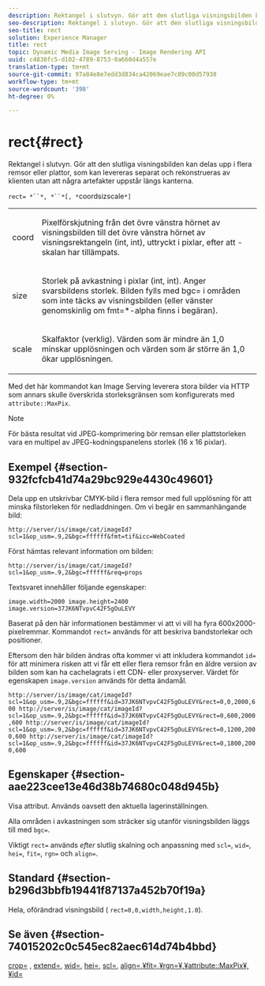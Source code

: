 ```yaml
---
description: Rektangel i slutvyn. Gör att den slutliga visningsbilden kan delas upp i flera remsor eller plattor, som kan levereras separat och rekonstrueras av klienten utan att några artefakter uppstår längs kanterna.
seo-description: Rektangel i slutvyn. Gör att den slutliga visningsbilden kan delas upp i flera remsor eller plattor, som kan levereras separat och rekonstrueras av klienten utan att några artefakter uppstår längs kanterna.
seo-title: rect
solution: Experience Manager
title: rect
topic: Dynamic Media Image Serving - Image Rendering API
uuid: c4830fc5-d102-4789-8753-0a660d4a557e
translation-type: tm+mt
source-git-commit: 97a84e8e7edd3d834ca42069eae7c09c00d57938
workflow-type: tm+mt
source-wordcount: '398'
ht-degree: 0%

---
```



# rect{#rect}

Rektangel i slutvyn. Gör att den slutliga visningsbilden kan delas upp i flera remsor eller plattor, som kan levereras separat och rekonstrueras av klienten utan att några artefakter uppstår längs kanterna.

`rect= *``*, *``*[, *`coordsizscale`*]`

<table id="simpletable_69D112F85FA24EFCA727B398DC8ED699"> 
 <tr class="strow"> 
  <td class="stentry"> <p><span class="varname"> coord</span> </p> </td> 
  <td class="stentry"> <p>Pixelförskjutning från det övre vänstra hörnet av visningsbilden till det övre vänstra hörnet av visningsrektangeln (int, int), uttryckt i pixlar, efter att <span class="varname">-skalan</span> har tillämpats. </p></td> 
 </tr> 
 <tr class="strow"> 
  <td class="stentry"> <p><span class="varname"> size</span> </p></td> 
  <td class="stentry"> <p>Storlek på avkastning i pixlar (int, int). Anger svarsbildens storlek. Bilden fylls med <span class="codeph"> bgc=</span> i områden som inte täcks av visningsbilden (eller vänster genomskinlig om <span class="codeph"> fmt=*-alpha</span> finns i begäran). </p></td> 
 </tr> 
 <tr class="strow"> 
  <td class="stentry"> <p><span class="varname"> scale</span> </p></td> 
  <td class="stentry"> <p>Skalfaktor (verklig). Värden som är mindre än 1,0 minskar upplösningen och värden som är större än 1,0 ökar upplösningen. </p></td> 
 </tr> 
</table>

Med det här kommandot kan Image Serving leverera stora bilder via HTTP som annars skulle överskrida storleksgränsen som konfigurerats med `attribute::MaxPix`.

>[!NOTE]
>
>För bästa resultat vid JPEG-komprimering bör remsan eller plattstorleken vara en multipel av JPEG-kodningspanelens storlek (16 x 16 pixlar).

## Exempel {#section-932fcfcb41d74a29bc929e4430c49601}

Dela upp en utskrivbar CMYK-bild i flera remsor med full upplösning för att minska filstorleken för nedladdningen. Om vi begär en sammanhängande bild:

`http://server/is/image/cat/imageId?scl=1&op_usm=.9,2&bgc=ffffff&fmt=tif&icc=WebCoated`

Först hämtas relevant information om bilden:

`http://server/is/image/cat/imageId?scl=1&op_usm=.9,2&bgc=ffffff&req=props`

Textsvaret innehåller följande egenskaper:

`image.width=2000 image.height=2400 image.version=37JK6NTvpvC42F5gOuLEVY`

Baserat på den här informationen bestämmer vi att vi vill ha fyra 600x2000-pixelremmar. Kommandot `rect=` används för att beskriva bandstorlekar och positioner.

Eftersom den här bilden ändras ofta kommer vi att inkludera kommandot `id=` för att minimera risken att vi får ett eller flera remsor från en äldre version av bilden som kan ha cachelagrats i ett CDN- eller proxyserver. Värdet för egenskapen `image.version` används för detta ändamål.

`http://server/is/image/cat/imageId?scl=1&op_usm=.9,2&bgc=ffffff&id=37JK6NTvpvC42F5gOuLEVY&rect=0,0,2000,600 http://server/is/image/cat/imageId?scl=1&op_usm=.9,2&bgc=ffffff&id=37JK6NTvpvC42F5gOuLEVY&rect=0,600,2000,600 http://server/is/image/cat/imageId?scl=1&op_usm=.9,2&bgc=ffffff&id=37JK6NTvpvC42F5gOuLEVY&rect=0,1200,2000,600 http://server/is/image/cat/imageId?scl=1&op_usm=.9,2&bgc=ffffff&id=37JK6NTvpvC42F5gOuLEVY&rect=0,1800,2000,600`

## Egenskaper {#section-aae223cee13e46d38b74680c048d945b}

Visa attribut. Används oavsett den aktuella lagerinställningen.

Alla områden i avkastningen som sträcker sig utanför visningsbilden läggs till med `bgc=`.

Viktigt `rect=` används *efter* slutlig skalning och anpassning med `scl=`, `wid=`, `hei=`, `fit=`, `rgn=` och `align=`.

## Standard {#section-b296d3bbfb19441f87137a452b70f19a}

Hela, oförändrad visningsbild ( `rect=0,0,width,height,1.0`).

## Se även {#section-74015202c0c545ec82aec614d74b4bbd}

[crop=](../../../../../is-api/http-ref/image-serving-api-ref/c-http-protocol-reference/c-command-reference/r-crop.md#reference-6fd0f6399966446ab4425ce050572eab) ,  [extend=](../../../../../is-api/http-ref/image-serving-api-ref/c-http-protocol-reference/c-command-reference/r-extend.md#reference-7e9156beb285459d830e2d56782a74ac),  [wid=](../../../../../is-api/http-ref/image-serving-api-ref/c-http-protocol-reference/c-command-reference/r-is-http-wid.md#reference-bfeadcb67bf4485f851eb21345527e47),  [hei=](../../../../../is-api/http-ref/image-serving-api-ref/c-http-protocol-reference/c-command-reference/r-is-http-hei.md#reference-6d6f556ccc0e4b98a815e8a5c1944a96),  [scl=](../../../../../is-api/http-ref/image-serving-api-ref/c-http-protocol-reference/c-command-reference/r-scl.md#reference-b2a74e493d0d407e98fe350551ba3fcc),  [ ](../../../../../is-api/http-ref/image-serving-api-ref/c-http-protocol-reference/c-command-reference/r-align.md#reference-b7d6b87c75124d78884f916dd6544bc7)  [ ](../../../../../is-api/http-ref/image-serving-api-ref/c-http-protocol-reference/c-command-reference/r-fit.md#reference-f11bff6d93d143d6b135de3a923bc989)  [ ](../../../../../is-api/http-ref/image-serving-api-ref/c-http-protocol-reference/c-command-reference/r-rgn.md#reference-daa9b80e0d8c4b1aa67d116b578d592f)  [ ](../../../../../is-api/image-catalog/image-serving-api-ref/c-image-catalog-reference/c-attributes-reference/r-maxpix.md#reference-e167d396ac794079ba8b5e6eb16eeda5)  [align=,¥fit=,¥rgn=¥,¥attribute::MaxPix¥,¥id=](../../../../../is-api/http-ref/image-serving-api-ref/c-http-protocol-reference/c-command-reference/r-id.md#reference-60661184deb3420998779724244fcfa0)
